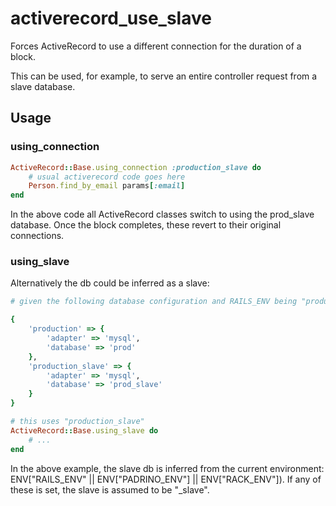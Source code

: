 # activerecord_use_slave

Forces ActiveRecord to use a different connection for the duration of a block.

This can be used, for example, to serve an entire controller request from a slave database.

## Usage

### using_connection

```ruby
ActiveRecord::Base.using_connection :production_slave do
    # usual activerecord code goes here
    Person.find_by_email params[:email]
end
```

In the above code all ActiveRecord classes switch to using the prod_slave database.
Once the block completes, these revert to their original connections.


### using_slave

Alternatively the db could be inferred as a slave:

```ruby
# given the following database configuration and RAILS_ENV being "production":

{
    'production' => {
        'adapter' => 'mysql',
        'database' => 'prod'
    },
    'production_slave' => {
        'adapter' => 'mysql',
        'database' => 'prod_slave'
    }
}

# this uses "production_slave"
ActiveRecord::Base.using_slave do
    # ...
end
```

In the above example, the slave db is inferred from the current environment: ENV["RAILS_ENV" || ENV["PADRINO_ENV"] || ENV["RACK_ENV"]).
If any of these is set, the slave is assumed to be "<env>_slave".




